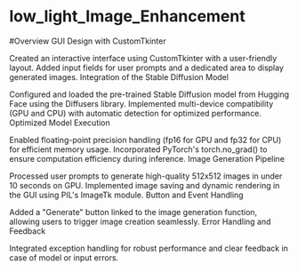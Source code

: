 # low_light_Image_Enhancement

#Overview
GUI Design with CustomTkinter

Created an interactive interface using CustomTkinter with a user-friendly layout.
Added input fields for user prompts and a dedicated area to display generated images.
Integration of the Stable Diffusion Model

Configured and loaded the pre-trained Stable Diffusion model from Hugging Face using the Diffusers library.
Implemented multi-device compatibility (GPU and CPU) with automatic detection for optimized performance.
Optimized Model Execution

Enabled floating-point precision handling (fp16 for GPU and fp32 for CPU) for efficient memory usage.
Incorporated PyTorch's torch.no_grad() to ensure computation efficiency during inference.
Image Generation Pipeline

Processed user prompts to generate high-quality 512x512 images in under 10 seconds on GPU.
Implemented image saving and dynamic rendering in the GUI using PIL's ImageTk module.
Button and Event Handling

Added a "Generate" button linked to the image generation function, allowing users to trigger image creation seamlessly.
Error Handling and Feedback

Integrated exception handling for robust performance and clear feedback in case of model or input errors.

